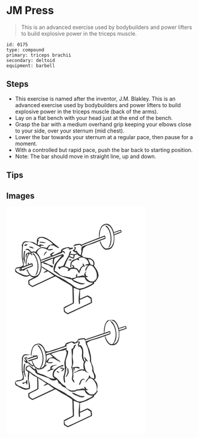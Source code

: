 # JM Press
> This is an advanced exercise used by bodybuilders and power lifters to build explosive power in the triceps muscle.

``` 
id: 0175 
type: compound 
primary: triceps brachii 
secondary: deltoid 
equipment: barbell 
``` 

## Steps

 - This exercise is named after the inventor, J.M. Blakley. This is an advanced exercise used by bodybuilders and power lifters to build explosive power in the triceps muscle (back of the arms).
 - Lay on a flat bench with your head just at the end of the bench.
 - Grasp the bar with a medium overhand grip keeping your elbows close to your side, over your sternum (mid chest).
 - Lower the bar towards your sternum at a regular pace, then pause for a moment.
 - With a controlled but rapid pace, push the bar back to starting position.
 - Note: The bar should move in straight line, up and down.

## Tips


## Images

<svg width="368" height="300" viewBox="0 0 276 225" xmlns="http://www.w3.org/2000/svg"><g fill="#FFF"><path d="M0 0h276v225H0V0m187.91 40.98c-3.07 6.2-4.16 13.36-3.44 20.22-11.54 4.8-23.34 8.96-34.91 13.72-3-2.52-7.05-.98-10.55-.81-3.04-.12-4.72 2.64-6.28 4.8 4.13-2.07 8.64-3.07 13.22-3.46 1.79-.2 2.25 2.21 3.14 3.28.84-1.08 1.39-2.58 2.94-2.79 14.05-5.33 28-10.95 42.06-16.26 2.79-1.37 2.4 2.5.21 2.64-9.44 3.46-18.74 7.31-28.13 10.91-4.85 1.97-10.06 2.98-14.75 5.37-1.33.57-3.46 2.15-.63 3.55-.58.2-1.74.59-2.31.79 2.33 4.26.24 8.73-.45 13.09-2.62-1.43-4.51-3.74-6.5-5.9-.43-.85-.85-1.7-1.27-2.55-1.45.01-2.89.02-4.33.04 1.21-2.49 2.7-5.17 1.7-8l-2.33-.04c.15 1.6.49 3.18.66 4.78-1.38.58-2.76 1.15-4.09 1.84 1.61 3.18 5.19 4.01 8.18 5.32-.05.33-.16.99-.22 1.32-1.77 1.01-3.87 1.11-5.81 1.62-1.96-.49-3.94-1.04-5.98-.83-.13.68-.41 2.03-.55 2.71.7-.32 2.09-.97 2.79-1.29 1.23.49 2.46 1 3.69 1.51-.31 1.53-.65 3.06-.99 4.59-2.31-1.18-4.66-2.31-7.11-3.16 1.43-3.61 3.09-7.24 2.75-11.24-3.85 2.48-3.02 7.78-5.37 11.31-3.62 5.97-7.04 12.07-9.51 18.62-3.27 1.48-6.74 3.66-10.42 2.07.02 2.1.9 3.86 2.35 5.31 1.33-1.77 3.01-3.38 5.24-3.9 4.63-1.94 9.02 1.33 12.99 3.32-1.3 1.19-1.29 2.89-1.45 4.48 2.37-.79 4.54-2.1 5.61-4.47 3.58-.27 7.44-.98 10.78.79 3.73 1.33 3.53 6.27 6.7 8.27-.02-.68-.05-2.03-.06-2.71 2.47-2.37 2.88-5.92 4.45-8.81 1.21-1.12 2.67-1.93 4.02-2.88.63.34 1.89 1.01 2.52 1.35-.66-2.79-2.31-5.19-4.02-7.43-.85 1.62-.16 3.31.22 4.95-4.58 1.73-6.32 6.59-7.9 10.79-1.5-3.68-4.7-6.77-8.96-6.24-.68-2.81-2-6.7-5.61-6.31 1.06 1.68 2.2 3.31 3.35 4.94-2.83.18-5.7.53-8.19 1.97-2.41-2.49-5.85-3.14-9.04-4.08 2.22-6.27 4.84-12.42 8.26-18.14 3.41.48 6.21 2.79 9.7 3.07.87-2.52 1.51-5.12 2.24-7.69.59.03 1.77.08 2.36.1.48-.42 1.44-1.27 1.92-1.69.76.8 1.45 1.66 2.07 2.58 1.72.84 3.45 1.64 5.18 2.45-5.12 1.79-9.44 5.74-15.01 6.18-1.84 1.85-4.18 3.51-4.99 6.1-.52 2.81-.53 5.68-.86 8.51l2.07-.08c.31-2.99-.22-6.27 1.36-8.98 2.55-3.04 6.38-4.44 9.94-5.88 1.28.66 2.57 1.29 3.89 1.87.42-1.39.08-2.61-1.03-3.66 2.92-1.77 6.37-3.21 9.73-1.63 5.98.98 10.38 6.27 10.88 12.22-2.59.6-5.81.49-7.38 3.09 2.09-.05 4.18-.25 6.27-.49-3.36 3.16-5.8 7.36-6.24 12.01 3.5-2.66 3.87-7.46 6.81-10.56 1.59-1.8 4.41-1.4 6.36-.45 3.19 1.42 4.99 4.61 6.79 7.42 3.18 5.11 4.09 11.41 3.11 17.3-.9 2.28-2.98 3.87-4.78 5.45-2.13 2.01-5.25 1.07-7.87 1.21-3.83-2.12-6.83-5.2-9.36-8.72 1.82-.03 3.65-.2 5.46-.45-1.4-.74-3.05-1.11-4.26-2.18-.99-1.52-1.18-3.4-1.68-5.1.96-1.27 1.95-2.51 2.84-3.82-3.71 1.81-6.68 6.31-4.12 10.24l-2.89-2.17c-4.19.41-8.16 2.91-12.42 1.97.07-1.84.37-3.66.53-5.5-.87 1.02-1.75 2.04-2.62 3.06l.12 4.22c-3.05 1.41-6.37 2-9.71 2.16-.34-.37-1.03-1.09-1.37-1.45-4.6-.6-8.96-2.32-13.59-2.72-7.72-.17-10.87-8.81-17.89-10.81.17-1.33.37-2.65.65-3.96 1.42-4.23 2.08-8.97 5.1-12.45 2.81-3.6 6.22-6.67 9.27-10.07.44-.14 1.33-.42 1.78-.55.6-1.04 1.21-2.06 1.83-3.08-.72-1.12-1.46-2.24-2.2-3.36-7.28 2.22-14.24 5.37-21.43 7.87-7.46 2.15-14.6 5.24-21.78 8.17l-.4-3.01c12.69-3.28 24.6-8.88 36.89-13.35 2.43-1.06 5.6-1.51 6.42-4.51 1.17.92 2.03 2.12 2.72 3.43.45.1 1.36.28 1.81.37-.51-1.48-1.02-2.96-1.52-4.45-1.53-.47-3.06-.95-4.59-1.41 2.96-2.48 6.73-3.47 10.15-5.1 1.68.43 3.36.86 5.05 1.31-.47.59-1.4 1.77-1.86 2.36 2.98-.18 5.76-1.32 8.57-2.23-.42-.87-.84-1.74-1.25-2.61-1.04.45-2.08.91-3.12 1.35-4.46-3.43-10.1-.78-14.79.67-3.06.83-5.11 3.73-5.01 6.87-1.12.38-2.25.75-3.37 1.12-3.96 2.54-8.37 4.2-12.71 5.96-.7-.46-1.4-.92-2.09-1.38 1.97-1.55 3.86-3.2 5.57-5.03-4.03.13-7.25 2.44-9.03 5.93.93.62 1.87 1.25 2.8 1.88-7.29 1.55-13.83 5.48-21.04 7.42-1.44-5.15-3.87-10.09-7.69-13.89.71-4.34 4.09-7.84 8.11-9.39 4.7-1.01 9.15 1.34 13.17 3.47 3.62 2.02 8.02.99 11.14-1.46-3.52-.45-7 .55-10.52.52.33-3.24 1.78-6.65 5.12-7.73-.93-.32-1.88-.65-2.8-1.01-1.62 1.98-3.28 3.93-4.9 5.92-3.53-1.25-7.27-1.51-10.99-1.34a24.52 24.52 0 0 1-1-3.19c2.42-.2 4.84.2 7.26.17-2.68-1.51-5.66-2.55-8.72-2.85-.24.34-.71 1.02-.94 1.35-1.06.47-2.24.3-3.52-.52.9-2.71.02-6.4 2.57-8.32-.56-.61-1.12-1.22-1.67-1.83 1.88-3.48 6.09-4.53 9.69-3.38 7.55 2.24 14.45 6.57 19.98 12.15-2.38.55-4.74 1.23-7.05 2.02 2.83.34 5.68.48 8.52.64 2.57 2.48 6.17 3.25 9.14 5.12l1.61-.93c-7.59-4.89-13.62-11.86-21.46-16.42-4.91-3.79-11.42-5.76-17.55-4.42-1.85.99-3.58 2.37-4.76 4.11-.89 3.15-.34 6.48-.49 9.71l-1.98-.12c-3.16-3.73-8.37-4.04-12.89-4.5-2.84-.17-5.66-1.08-8.52-.7-4.08.42-5.68 4.95-6.69 8.33 1.23 3.68.04 7.43.08 11.17.05 4.37-.47 8.75.14 13.1.78 5.52 2.03 10.97 2.78 16.5-.85-1.65-2.12-1.19-2.54.57-4.33 2.42-10.42.8-13.66 5.19-.61 2.68-.21 6.29 2.61 7.57 5 2.72 9.92 5.68 15.36 7.44 3.73 1.05 8.13.67 11.14-1.96 2.34 2.1 4.97 4.23 8.3 4.27-3.79 1.55-7.56 3.26-11.02 5.45-.64 2.83-.02 5.77.4 8.6 2.51 1.66 5.04 3.29 7.61 4.87 14.69-6.78 29.27-13.8 43.95-20.59 2.02-1.34 3.97.43 5.67 1.43 9.16 6.33 19.51 10.72 28.44 17.4 2.11 1.36 1.29 4.17 1.62 6.27.06 8.97.65 17.92.66 26.89-4.96 2.49-9.95 4.92-14.92 7.38-1.73.96-4.21 2.01-3.45 4.63 6.51-4.23 13.7-7.24 20.5-10.97.36-10.34-.4-20.67-.52-31.01 3.93 1.41 7.9 2.71 11.72 4.39-1 9.49-2.89 19.25-.66 28.69 2.9-2.15 1.15-5.8 1.21-8.77 4.95-2.33 9.96-4.58 14.94-6.85 2.27 1.42 4.73 2.62 6.66 4.5.4 2.32.43 4.68.56 7.03-15.34 7.21-30.64 14.53-46.05 21.6-1.59-1.06-3.2-2.08-4.75-3.21-2.29-1.16-.94-4.24-1.38-6.18-.67.7-1.34 1.4-2.01 2.11.14 1.52.39 3.03.74 4.52 2.19 1.99 4.83 3.37 7.28 5 8.89-3.78 17.42-8.35 26.27-12.22 7.36-3.57 14.9-6.81 22.1-10.71-.13-3.49-.34-6.98-1.12-10.39-2.55-1.4-4.83-3.33-7.57-4.31-5.37 1.67-10.23 4.79-15.49 6.82.31-5.84.17-11.69.18-17.54 9.94-2.61 19.6-6.62 28.04-12.52.18-1.21.37-2.41.57-3.62 1.22-.37 2.46-.73 3.7-1.08-.25-.13-.75-.39-1-.51 3.04-3.53 5.93-7.85 5.69-12.7-.79-5.41-3.36-10.43-6.72-14.7-.71-1.18-1.51-2.33-2.34-3.43 3.15-6.23-1.79-13.72-8.35-14.66-4.57-.63-9.12-1.36-13.52-2.85-.42-.78-1.26-2.33-1.68-3.1l-1.24 1.38c.94-4.99 2.79-9.8 3.12-14.91 2.97-2.28 5.43-5.47 9.23-6.42 8.29-2.29 16.26-5.63 24.12-9.11-.38 4.22 2.04 7.99 4.09 11.48 2.36 3.11 5.4 7.18 9.84 6.43 3.29-.6 7.19-.69 9.38-3.62 6.25-6.84 5.55-16.84 5.35-25.44 4.87-1.92 9.98-3.29 14.59-5.8.09-1.8-.67-3.52-1.94-4.77-4.57 1.26-8.98 3.11-13.35 4.97-1.99-5.62-4.16-11.79-9.32-15.3-5.81-3.79-14.08-.14-16.86 5.78M65.46 69.33l1.45 1.63c4.02 1.04 8.22.68 12.32.52-4.21-2.28-9.17-1.66-13.77-2.15m9.18 26.98l1.16.04c.33-.88.68-1.75.98-2.64 1.62-1.48 3.69-2.87 3.56-5.37-3.12 1.59-5.07 4.58-5.7 7.97m48.43 9.04c1.88 1.44 4.27 1.04 6.47 1.1l-.42-2.41c-2.03.37-4.06.75-6.05 1.31z"/><path d="M190.21 40.12c1.81-3.12 5.61-3.72 8.67-5.02 3.1 1.31 6.53 2.5 8.55 5.39 5.33 7.22 6.84 16.61 6.3 25.4-.74 5.58-2.27 12.01-7.21 15.37-3.2.88-6.83 2.29-10.09 1.05-4.53-2.97-7.27-8.02-8.93-13.06l-.5.47.09-2.97c3.57-.72 6.87-2.32 10.2-3.75.17-2.15-.37-4.2-1.21-6.14-3.65 1.42-7.33 2.75-10.94 4.28 1.16-7.08.58-14.93 5.07-21.02m6.78-2.79c1.58 2.62 4.22 4.4 5.72 7.09 4.45 7.65 5.75 16.98 4.29 25.65-.54 4.02-2.78 7.53-3.72 11.44 3.6-2.67 4.62-7.24 5.46-11.38 1.28-10.16-.33-21.13-6.4-29.6-1.38-1.56-2.9-4.11-5.35-3.2zM214.17 51.69c4.1-1.15 8.04-2.76 12.05-4.17.76.54 1.51 1.1 2.26 1.66-4.62 1.85-9.32 3.49-13.93 5.37-.1-.72-.29-2.15-.38-2.86zM36 71.01c5.06-1.27 10.61-2.13 15.43.45 5.84 3.11 11.64 6.32 17.61 9.18-4.44 1.73-8.61 4.49-10.78 8.87-1.7-.42-3.4-.78-5.11-1.12-.52.35-1.56 1.04-2.08 1.39-3.63-1.6-5.4-6.95-9.87-6.21-1.34-.04-2.54.55-3.02 1.84 1.64.24 3.3.29 4.94.54 2.04 1.26 3.67 3.08 5.57 4.53-.73.29-2.19.87-2.93 1.16.09-.52.27-1.56.36-2.07-2.26 1.65-5.46 2.09-7.15 4.44-.6 2.48-.9 5.32.75 7.49.48-3.2.16-6.88 3.38-8.78.37.36.73.74 1.07 1.12-4.59 5.99-5.44 13.95-5.13 21.26.26 2.31-2.89 2.32-4.26 3.4.08-4.71-.55-9.38-1.42-13.99.54-.02 1.09-.02 1.63 0 .66 3.15 1.4 6.33 2.9 9.21.22-4.67-1.27-9.17-1.48-13.81-.45-4.17.67-8.27 1.13-12.38-.49-.02-1.47-.05-1.96-.06-1.03 4.78-1.46 9.64-1.48 14.52-.26.46-.76 1.38-1.02 1.84-1.4-7.12-.63-14.39-.42-21.58.98-3.83-.33-8.53 3.34-11.24m-.7 5.65c2.61 1.05 6.78.65 6.53-2.99-1.85 1.26-5.77.65-6.53 2.99m9.34 2.47c2.83 2.39 6.64 2.87 10.07 3.94-1.81-3.76-6.38-4.28-10.07-3.94z"/><path d="M49.17 92.34c1.65-.61 3.26-1.3 4.86-2.03 8.19 2.48 12.15 10.91 13.81 18.66 1.39 7.93.93 16.64-3.14 23.75-2.29 4.38-7.9 5.52-12.39 4.96-5.91-1.97-8.14-8.41-10.39-13.59l-.73.08c-.49 1.6-.87 3.24-1.26 4.87.51-.74 1.03-1.48 1.53-2.22 1.04 3.09 2.57 5.99 4.46 8.66-2.29.28-4.54 1.07-6.86.96-5.24-1.02-9.94-3.67-14.85-5.64-3.21-1.23-5.13-4.1-6.24-7.22 2.82-.72 5.65-1.38 8.49-2.02.47.81.94 1.61 1.43 2.41l.87-1.72c.11 1.07.23 2.13.34 3.19-.97-1.04-2.02-2.01-3.08-2.96l.06 2.21c.13 4.26 4.02 2.33 6.09 1.41.65.28 1.96.85 2.61 1.13 4.33-5.38 11.85-5.78 17.58-9.02 1.23-2.09-.37-4.31-1.07-6.29-3.83 1.37-7.76 2.46-11.46 4.17.8-8.31.96-17.71 7.56-23.84 1.06 2.14 2.31 4.34 5.11 3.35-1.09-1.11-2.2-2.2-3.33-3.26m4.02-.72c-.22.48-.65 1.43-.87 1.91 1.26 1.11 2.59 2.16 3.65 3.48 4.48 7.09 6.77 15.51 6.1 23.91.14 5.5-2.47 10.42-4.14 15.49 1.52-1.02 2.77-2.4 3.38-4.14 3.56-8.86 3.17-18.98.12-27.92-1.93-4.66-3.79-9.86-8.24-12.73m-9.86 20.1l-.6 1.55c1.68 3.24 3.94-3.18.6-1.55zM97.32 101.42c4.38-1.63 8.77-3.22 13.13-4.92-3.41 4.84-7.43 9.18-11.21 13.71-4.26 5.01-6.49 12.27-4.54 18.66 5.7 3.33 10.53 8.16 16.98 10.12 6.26 1.73 12.21 4.66 18.69 5.56 2.86 4.76 8.84 5.81 13.52 8.04 3.55 1.73 7.58 1.98 11.35.83.12-.42.37-1.26.49-1.68-8.23 1.39-15.19-3.76-22.56-6.32l-.31-.43c1.59-2.5 5.43-2.67 7.74-4.59 5.16.94 10.29-1.62 15.38.09 1.64 7.44 9.61 11.16 16.7 10.2-3.22 3.46-7.81 4.95-11.85 7.18-5.05 2.89-10.89 4.95-16.74 4.72-8.36-2.23-13.8-9.64-21.55-13.05-5.25-4.11-11.24-7.1-17.09-10.25-9.14-3.99-16.87-10.48-25.72-15.01-3.29-1.87-6.16-4.4-9.64-5.94-.04-2.2-.08-4.39-.15-6.57 7.74-3.14 15.46-6.31 23.34-9.08-.72 4.12-2.48 8.92.86 12.42.95-3.52.33-7.26 1.12-10.85.69-.94 1.38-1.89 2.06-2.84M71.8 111.1c3.6 2.14 7.56 3.45 11.6 4.43 2.95 1.82 5.45 4.4 8.86 5.44.07-1.33.14-2.66.22-3.98-6.1-.59-11.05-4.41-16.64-6.48-1.01.15-3.03.44-4.04.59zM162.42 103.75c3.4.58 7.47 1.17 9.36 4.48 1.83 2.27 1.77 5.2 1.04 7.87-1.76-.53-3.52-1.03-5.28-1.5-.23-.72-.46-1.44-.7-2.16-1.9-2.69-2.25-6.14-4.42-8.69z"/><path d="M30.33 121.77c6.79-1.9 13.04-5.31 19.81-7.26l.81.2c1.01 2.99-3.88 3.23-5.83 4.34-4.71 1.53-9.26 3.48-13.73 5.59-.27-.72-.8-2.15-1.06-2.87zM70.04 118.93c2.41 3.62 6.73 5.18 10 7.88-2.13 1.34-4.58 2.33-6.08 4.48 3.16-.42 6.01-1.86 8.88-3.14 4.02 3.04 8.12 5.96 12.22 8.89-14.31 6.81-28.69 13.48-43.01 20.28-1.94-1.21-3.87-2.44-5.8-3.66-.26-2.03-.49-4.07-.73-6.11 5.32-3.23 11.17-5.48 16.54-8.57 5.49-5.03 7.85-12.79 7.98-20.05z"/></g><g fill="#333"><path d="M187.91 40.98c2.78-5.92 11.05-9.57 16.86-5.78 5.16 3.51 7.33 9.68 9.32 15.3 4.37-1.86 8.78-3.71 13.35-4.97 1.27 1.25 2.03 2.97 1.94 4.77-4.61 2.51-9.72 3.88-14.59 5.8.2 8.6.9 18.6-5.35 25.44-2.19 2.93-6.09 3.02-9.38 3.62-4.44.75-7.48-3.32-9.84-6.43-2.05-3.49-4.47-7.26-4.09-11.48-7.86 3.48-15.83 6.82-24.12 9.11-3.8.95-6.26 4.14-9.23 6.42-.33 5.11-2.18 9.92-3.12 14.91l1.24-1.38c.42.77 1.26 2.32 1.68 3.1 4.4 1.49 8.95 2.22 13.52 2.85 6.56.94 11.5 8.43 8.35 14.66.83 1.1 1.63 2.25 2.34 3.43 3.36 4.27 5.93 9.29 6.72 14.7.24 4.85-2.65 9.17-5.69 12.7.25.12.75.38 1 .51-1.24.35-2.48.71-3.7 1.08-.2 1.21-.39 2.41-.57 3.62-8.44 5.9-18.1 9.91-28.04 12.52-.01 5.85.13 11.7-.18 17.54 5.26-2.03 10.12-5.15 15.49-6.82 2.74.98 5.02 2.91 7.57 4.31.78 3.41.99 6.9 1.12 10.39-7.2 3.9-14.74 7.14-22.1 10.71-8.85 3.87-17.38 8.44-26.27 12.22-2.45-1.63-5.09-3.01-7.28-5-.35-1.49-.6-3-.74-4.52.67-.71 1.34-1.41 2.01-2.11.44 1.94-.91 5.02 1.38 6.18 1.55 1.13 3.16 2.15 4.75 3.21 15.41-7.07 30.71-14.39 46.05-21.6-.13-2.35-.16-4.71-.56-7.03-1.93-1.88-4.39-3.08-6.66-4.5-4.98 2.27-9.99 4.52-14.94 6.85-.06 2.97 1.69 6.62-1.21 8.77-2.23-9.44-.34-19.2.66-28.69-3.82-1.68-7.79-2.98-11.72-4.39.12 10.34.88 20.67.52 31.01-6.8 3.73-13.99 6.74-20.5 10.97-.76-2.62 1.72-3.67 3.45-4.63 4.97-2.46 9.96-4.89 14.92-7.38-.01-8.97-.6-17.92-.66-26.89-.33-2.1.49-4.91-1.62-6.27-8.93-6.68-19.28-11.07-28.44-17.4-1.7-1-3.65-2.77-5.67-1.43-14.68 6.79-29.26 13.81-43.95 20.59-2.57-1.58-5.1-3.21-7.61-4.87-.42-2.83-1.04-5.77-.4-8.6 3.46-2.19 7.23-3.9 11.02-5.45-3.33-.04-5.96-2.17-8.3-4.27-3.01 2.63-7.41 3.01-11.14 1.96-5.44-1.76-10.36-4.72-15.36-7.44-2.82-1.28-3.22-4.89-2.61-7.57 3.24-4.39 9.33-2.77 13.66-5.19.42-1.76 1.69-2.22 2.54-.57-.75-5.53-2-10.98-2.78-16.5-.61-4.35-.09-8.73-.14-13.1-.04-3.74 1.15-7.49-.08-11.17 1.01-3.38 2.61-7.91 6.69-8.33 2.86-.38 5.68.53 8.52.7 4.52.46 9.73.77 12.89 4.5l1.98.12c.15-3.23-.4-6.56.49-9.71 1.18-1.74 2.91-3.12 4.76-4.11 6.13-1.34 12.64.63 17.55 4.42 7.84 4.56 13.87 11.53 21.46 16.42l-1.61.93c-2.97-1.87-6.57-2.64-9.14-5.12-2.84-.16-5.69-.3-8.52-.64 2.31-.79 4.67-1.47 7.05-2.02-5.53-5.58-12.43-9.91-19.98-12.15-3.6-1.15-7.81-.1-9.69 3.38.55.61 1.11 1.22 1.67 1.83-2.55 1.92-1.67 5.61-2.57 8.32 1.28.82 2.46.99 3.52.52.23-.33.7-1.01.94-1.35 3.06.3 6.04 1.34 8.72 2.85-2.42.03-4.84-.37-7.26-.17.26 1.08.59 2.14 1 3.19 3.72-.17 7.46.09 10.99 1.34 1.62-1.99 3.28-3.94 4.9-5.92.92.36 1.87.69 2.8 1.01-3.34 1.08-4.79 4.49-5.12 7.73 3.52.03 7-.97 10.52-.52-3.12 2.45-7.52 3.48-11.14 1.46-4.02-2.13-8.47-4.48-13.17-3.47-4.02 1.55-7.4 5.05-8.11 9.39 3.82 3.8 6.25 8.74 7.69 13.89 7.21-1.94 13.75-5.87 21.04-7.42-.93-.63-1.87-1.26-2.8-1.88 1.78-3.49 5-5.8 9.03-5.93-1.71 1.83-3.6 3.48-5.57 5.03.69.46 1.39.92 2.09 1.38 4.34-1.76 8.75-3.42 12.71-5.96 1.12-.37 2.25-.74 3.37-1.12-.1-3.14 1.95-6.04 5.01-6.87 4.69-1.45 10.33-4.1 14.79-.67 1.04-.44 2.08-.9 3.12-1.35.41.87.83 1.74 1.25 2.61-2.81.91-5.59 2.05-8.57 2.23.46-.59 1.39-1.77 1.86-2.36-1.69-.45-3.37-.88-5.05-1.31-3.42 1.63-7.19 2.62-10.15 5.1 1.53.46 3.06.94 4.59 1.41.5 1.49 1.01 2.97 1.52 4.45-.45-.09-1.36-.27-1.81-.37-.69-1.31-1.55-2.51-2.72-3.43-.82 3-3.99 3.45-6.42 4.51-12.29 4.47-24.2 10.07-36.89 13.35l.4 3.01c7.18-2.93 14.32-6.02 21.78-8.17 7.19-2.5 14.15-5.65 21.43-7.87.74 1.12 1.48 2.24 2.2 3.36-.62 1.02-1.23 2.04-1.83 3.08-.45.13-1.34.41-1.78.55-3.05 3.4-6.46 6.47-9.27 10.07-3.02 3.48-3.68 8.22-5.1 12.45-.28 1.31-.48 2.63-.65 3.96 7.02 2 10.17 10.64 17.89 10.81 4.63.4 8.99 2.12 13.59 2.72.34.36 1.03 1.08 1.37 1.45 3.34-.16 6.66-.75 9.71-2.16l-.12-4.22c.87-1.02 1.75-2.04 2.62-3.06-.16 1.84-.46 3.66-.53 5.5 4.26.94 8.23-1.56 12.42-1.97l2.89 2.17c-2.56-3.93.41-8.43 4.12-10.24-.89 1.31-1.88 2.55-2.84 3.82.5 1.7.69 3.58 1.68 5.1 1.21 1.07 2.86 1.44 4.26 2.18-1.81.25-3.64.42-5.46.45 2.53 3.52 5.53 6.6 9.36 8.72 2.62-.14 5.74.8 7.87-1.21 1.8-1.58 3.88-3.17 4.78-5.45.98-5.89.07-12.19-3.11-17.3-1.8-2.81-3.6-6-6.79-7.42-1.95-.95-4.77-1.35-6.36.45-2.94 3.1-3.31 7.9-6.81 10.56.44-4.65 2.88-8.85 6.24-12.01-2.09.24-4.18.44-6.27.49 1.57-2.6 4.79-2.49 7.38-3.09-.5-5.95-4.9-11.24-10.88-12.22-3.36-1.58-6.81-.14-9.73 1.63 1.11 1.05 1.45 2.27 1.03 3.66-1.32-.58-2.61-1.21-3.89-1.87-3.56 1.44-7.39 2.84-9.94 5.88-1.58 2.71-1.05 5.99-1.36 8.98l-2.07.08c.33-2.83.34-5.7.86-8.51.81-2.59 3.15-4.25 4.99-6.1 5.57-.44 9.89-4.39 15.01-6.18-1.73-.81-3.46-1.61-5.18-2.45-.62-.92-1.31-1.78-2.07-2.58-.48.42-1.44 1.27-1.92 1.69-.59-.02-1.77-.07-2.36-.1-.73 2.57-1.37 5.17-2.24 7.69-3.49-.28-6.29-2.59-9.7-3.07-3.42 5.72-6.04 11.87-8.26 18.14 3.19.94 6.63 1.59 9.04 4.08 2.49-1.44 5.36-1.79 8.19-1.97-1.15-1.63-2.29-3.26-3.35-4.94 3.61-.39 4.93 3.5 5.61 6.31 4.26-.53 7.46 2.56 8.96 6.24 1.58-4.2 3.32-9.06 7.9-10.79-.38-1.64-1.07-3.33-.22-4.95 1.71 2.24 3.36 4.64 4.02 7.43-.63-.34-1.89-1.01-2.52-1.35-1.35.95-2.81 1.76-4.02 2.88-1.57 2.89-1.98 6.44-4.45 8.81.01.68.04 2.03.06 2.71-3.17-2-2.97-6.94-6.7-8.27-3.34-1.77-7.2-1.06-10.78-.79-1.07 2.37-3.24 3.68-5.61 4.47.16-1.59.15-3.29 1.45-4.48-3.97-1.99-8.36-5.26-12.99-3.32-2.23.52-3.91 2.13-5.24 3.9-1.45-1.45-2.33-3.21-2.35-5.31 3.68 1.59 7.15-.59 10.42-2.07 2.47-6.55 5.89-12.65 9.51-18.62 2.35-3.53 1.52-8.83 5.37-11.31.34 4-1.32 7.63-2.75 11.24 2.45.85 4.8 1.98 7.11 3.16.34-1.53.68-3.06.99-4.59-1.23-.51-2.46-1.02-3.69-1.51-.7.32-2.09.97-2.79 1.29.14-.68.42-2.03.55-2.71 2.04-.21 4.02.34 5.98.83 1.94-.51 4.04-.61 5.81-1.62.06-.33.17-.99.22-1.32-2.99-1.31-6.57-2.14-8.18-5.32 1.33-.69 2.71-1.26 4.09-1.84-.17-1.6-.51-3.18-.66-4.78l2.33.04c1 2.83-.49 5.51-1.7 8 1.44-.02 2.88-.03 4.33-.04.42.85.84 1.7 1.27 2.55 1.99 2.16 3.88 4.47 6.5 5.9.69-4.36 2.78-8.83.45-13.09.57-.2 1.73-.59 2.31-.79-2.83-1.4-.7-2.98.63-3.55 4.69-2.39 9.9-3.4 14.75-5.37 9.39-3.6 18.69-7.45 28.13-10.91 2.19-.14 2.58-4.01-.21-2.64-14.06 5.31-28.01 10.93-42.06 16.26-1.55.21-2.1 1.71-2.94 2.79-.89-1.07-1.35-3.48-3.14-3.28-4.58.39-9.09 1.39-13.22 3.46 1.56-2.16 3.24-4.92 6.28-4.8 3.5-.17 7.55-1.71 10.55.81 11.57-4.76 23.37-8.92 34.91-13.72-.72-6.86.37-14.02 3.44-20.22m2.3-.86c-4.49 6.09-3.91 13.94-5.07 21.02 3.61-1.53 7.29-2.86 10.94-4.28.84 1.94 1.38 3.99 1.21 6.14-3.33 1.43-6.63 3.03-10.2 3.75l-.09 2.97.5-.47c1.66 5.04 4.4 10.09 8.93 13.06 3.26 1.24 6.89-.17 10.09-1.05 4.94-3.36 6.47-9.79 7.21-15.37.54-8.79-.97-18.18-6.3-25.4-2.02-2.89-5.45-4.08-8.55-5.39-3.06 1.3-6.86 1.9-8.67 5.02m23.96 11.57c.09.71.28 2.14.38 2.86 4.61-1.88 9.31-3.52 13.93-5.37-.75-.56-1.5-1.12-2.26-1.66-4.01 1.41-7.95 3.02-12.05 4.17M36 71.01c-3.67 2.71-2.36 7.41-3.34 11.24-.21 7.19-.98 14.46.42 21.58.26-.46.76-1.38 1.02-1.84.02-4.88.45-9.74 1.48-14.52.49.01 1.47.04 1.96.06-.46 4.11-1.58 8.21-1.13 12.38.21 4.64 1.7 9.14 1.48 13.81-1.5-2.88-2.24-6.06-2.9-9.21-.54-.02-1.09-.02-1.63 0 .87 4.61 1.5 9.28 1.42 13.99 1.37-1.08 4.52-1.09 4.26-3.4-.31-7.31.54-15.27 5.13-21.26-.34-.38-.7-.76-1.07-1.12-3.22 1.9-2.9 5.58-3.38 8.78-1.65-2.17-1.35-5.01-.75-7.49 1.69-2.35 4.89-2.79 7.15-4.44-.09.51-.27 1.55-.36 2.07.74-.29 2.2-.87 2.93-1.16-1.9-1.45-3.53-3.27-5.57-4.53-1.64-.25-3.3-.3-4.94-.54.48-1.29 1.68-1.88 3.02-1.84 4.47-.74 6.24 4.61 9.87 6.21.52-.35 1.56-1.04 2.08-1.39 1.71.34 3.41.7 5.11 1.12 2.17-4.38 6.34-7.14 10.78-8.87-5.97-2.86-11.77-6.07-17.61-9.18-4.82-2.58-10.37-1.72-15.43-.45m13.17 21.33c1.13 1.06 2.24 2.15 3.33 3.26-2.8.99-4.05-1.21-5.11-3.35-6.6 6.13-6.76 15.53-7.56 23.84 3.7-1.71 7.63-2.8 11.46-4.17.7 1.98 2.3 4.2 1.07 6.29-5.73 3.24-13.25 3.64-17.58 9.02-.65-.28-1.96-.85-2.61-1.13-2.07.92-5.96 2.85-6.09-1.41l-.06-2.21c1.06.95 2.11 1.92 3.08 2.96-.11-1.06-.23-2.12-.34-3.19l-.87 1.72c-.49-.8-.96-1.6-1.43-2.41-2.84.64-5.67 1.3-8.49 2.02 1.11 3.12 3.03 5.99 6.24 7.22 4.91 1.97 9.61 4.62 14.85 5.64 2.32.11 4.57-.68 6.86-.96-1.89-2.67-3.42-5.57-4.46-8.66-.5.74-1.02 1.48-1.53 2.22.39-1.63.77-3.27 1.26-4.87l.73-.08c2.25 5.18 4.48 11.62 10.39 13.59 4.49.56 10.1-.58 12.39-4.96 4.07-7.11 4.53-15.82 3.14-23.75-1.66-7.75-5.62-16.18-13.81-18.66-1.6.73-3.21 1.42-4.86 2.03m48.15 9.08c-.68.95-1.37 1.9-2.06 2.84-.79 3.59-.17 7.33-1.12 10.85-3.34-3.5-1.58-8.3-.86-12.42-7.88 2.77-15.6 5.94-23.34 9.08.07 2.18.11 4.37.15 6.57 3.48 1.54 6.35 4.07 9.64 5.94 8.85 4.53 16.58 11.02 25.72 15.01 5.85 3.15 11.84 6.14 17.09 10.25 7.75 3.41 13.19 10.82 21.55 13.05 5.85.23 11.69-1.83 16.74-4.72 4.04-2.23 8.63-3.72 11.85-7.18-7.09.96-15.06-2.76-16.7-10.2-5.09-1.71-10.22.85-15.38-.09-2.31 1.92-6.15 2.09-7.74 4.59l.31.43c7.37 2.56 14.33 7.71 22.56 6.32-.12.42-.37 1.26-.49 1.68-3.77 1.15-7.8.9-11.35-.83-4.68-2.23-10.66-3.28-13.52-8.04-6.48-.9-12.43-3.83-18.69-5.56-6.45-1.96-11.28-6.79-16.98-10.12-1.95-6.39.28-13.65 4.54-18.66 3.78-4.53 7.8-8.87 11.21-13.71-4.36 1.7-8.75 3.29-13.13 4.92m65.1 2.33c2.17 2.55 2.52 6 4.42 8.69.24.72.47 1.44.7 2.16 1.76.47 3.52.97 5.28 1.5.73-2.67.79-5.6-1.04-7.87-1.89-3.31-5.96-3.9-9.36-4.48M30.33 121.77c.26.72.79 2.15 1.06 2.87 4.47-2.11 9.02-4.06 13.73-5.59 1.95-1.11 6.84-1.35 5.83-4.34l-.81-.2c-6.77 1.95-13.02 5.36-19.81 7.26m39.71-2.84c-.13 7.26-2.49 15.02-7.98 20.05-5.37 3.09-11.22 5.34-16.54 8.57.24 2.04.47 4.08.73 6.11 1.93 1.22 3.86 2.45 5.8 3.66 14.32-6.8 28.7-13.47 43.01-20.28-4.1-2.93-8.2-5.85-12.22-8.89-2.87 1.28-5.72 2.72-8.88 3.14 1.5-2.15 3.95-3.14 6.08-4.48-3.27-2.7-7.59-4.26-10-7.88z"/><path d="M196.99 37.33c2.45-.91 3.97 1.64 5.35 3.2 6.07 8.47 7.68 19.44 6.4 29.6-.84 4.14-1.86 8.71-5.46 11.38.94-3.91 3.18-7.42 3.72-11.44 1.46-8.67.16-18-4.29-25.65-1.5-2.69-4.14-4.47-5.72-7.09zM65.46 69.33c4.6.49 9.56-.13 13.77 2.15-4.1.16-8.3.52-12.32-.52l-1.45-1.63zM35.3 76.66c.76-2.34 4.68-1.73 6.53-2.99.25 3.64-3.92 4.04-6.53 2.99zM44.64 79.13c3.69-.34 8.26.18 10.07 3.94-3.43-1.07-7.24-1.55-10.07-3.94zM74.64 96.31c.63-3.39 2.58-6.38 5.7-7.97.13 2.5-1.94 3.89-3.56 5.37-.3.89-.65 1.76-.98 2.64l-1.16-.04zM53.19 91.62c4.45 2.87 6.31 8.07 8.24 12.73 3.05 8.94 3.44 19.06-.12 27.92-.61 1.74-1.86 3.12-3.38 4.14 1.67-5.07 4.28-9.99 4.14-15.49.67-8.4-1.62-16.82-6.1-23.91-1.06-1.32-2.39-2.37-3.65-3.48.22-.48.65-1.43.87-1.91zM123.07 105.35c1.99-.56 4.02-.94 6.05-1.31l.42 2.41c-2.2-.06-4.59.34-6.47-1.1zM43.33 111.72c3.34-1.63 1.08 4.79-.6 1.55l.6-1.55zM71.8 111.1c1.01-.15 3.03-.44 4.04-.59 5.59 2.07 10.54 5.89 16.64 6.48-.08 1.32-.15 2.65-.22 3.98-3.41-1.04-5.91-3.62-8.86-5.44-4.04-.98-8-2.29-11.6-4.43z"/></g></svg>
<svg width="368" height="300" viewBox="0 0 276 225" xmlns="http://www.w3.org/2000/svg"><g fill="#FFF"><path d="M0 0h204.91c.11.44.32 1.32.42 1.76 1.16-.48 2.33-.97 3.49-1.46 3.5 1.56 7.14 3.35 9.22 6.74 5.07 7.85 6.58 17.68 5.43 26.85-1.03 5.68-3.3 12.86-9.89 13.99.25-.55.75-1.65 1-2.19 3.58-3.94 4.37-9.57 4.53-14.69.31-9.01-1.84-18.42-7.31-25.72-1.15-1.74-3.06-2.64-4.89-3.45 1.83 3.75 5.33 6.37 6.95 10.24 5.02 10.83 5.33 24.34-1.11 34.67-1.35 2.26-4.81 1.75-6.73.5-4.98-3.69-7.22-9.71-9.58-15.2 3.53-1.25 7.36-1.98 10.54-4.03 1.05-2.02-.29-4.05-.93-5.94-3.67 1.2-7.34 2.39-10.97 3.72 1.13-5.54.6-11.42 2.86-16.72 1.24-3.15 3.27-6.25 6.73-7.24-.73-.48-1.45-.96-2.17-1.44-7.46 6.08-8.61 16.6-8.14 25.58-12.29 4.23-24.62 8.35-36.91 12.58-.37-.53-1.13-1.59-1.5-2.13-3.8.29-7.7.22-11.39 1.26-3.08 2.08-4.05 6.58-8.12 7.32-4.74-3.63-10.78-.9-15.71.83-2.72.83-3.83 3.55-4.43 6.07-8.11 2.63-16.14 5.46-24.23 8.14-4.46 1.37-9.42 4.66-13.81 1.23l.44 3.49c-1.94-6.1-4.46-12.78-10.16-16.31-3.74-2.38-8.33-.66-11.99.99-4.2 2.72-5.71 7.94-6.81 12.55-.62 3.54-1.5 7.39-.11 10.84 1.42-6.47.77-13.74 4.98-19.35 1.93-3.4 6.13-3.72 9.45-4.92 4.59 1.97 8.56 5.35 10.52 10.04 4.49 8.91 5.23 19.63 2.04 29.09-1.32 3.96-4.11 7.69-8.51 8.44 6.9-9.03 6.82-21.4 3.74-31.87-1.66-4.43-3.34-9.1-6.59-12.63-.84-1.21-2.26-.75-3.45-.63 12.11 11.56 13.62 31.97 4.63 45.86-2.4-.5-5.05-.7-6.97-2.39-4.08-3.42-5.88-8.63-7.92-13.37-.33-.07-.98-.2-1.3-.26 4.05-1.54 8.3-2.6 12.25-4.42.82-2.09-.48-4.16-1.15-6.09-3.25 1.01-6.62.7-9.95.61.69.41 2.07 1.21 2.76 1.61-3.92 1.15-7.85 2.37-11.52 4.17-.86.28-1.35 1.02-1.77 1.76 7.04-.95 13.25-4.89 20.28-5.82-.08.57-.22 1.72-.3 2.29-5.74 2.34-11.8 3.84-17.58 6.08.65.51 1.3 1.03 1.95 1.54 1.69-.55 3.37-1.09 5.06-1.62.79 2.75 1.79 5.44 3.02 8.03-.43.53-.87 1.06-1.32 1.58-3.67-1.77-5.73-7.08-10.3-6.39l.87-1.59c-1.34-2.35-2.59-5.9-6.06-4.34.42 1.19 1.53 1.49 2.67 1.36.46 5.67-1.38 1.54-2.6-.06-2.05 2.59 1.2 4.27 2.46 6.09 1.75.24 3.89-.36 5.24 1.1 2.85 2.69 6 5.07 9.68 6.49-.07-.84-.23-2.52-.31-3.36 1.25 1.91 2.54 3.8 3.86 5.65.88.43 1.75.89 2.61 1.35 2.53 3.04 6.67 1.86 9.96 1.05 1.85-.4 3.28-1.72 4.82-2.72.2.43.62 1.3.82 1.73-.14-.68-.43-2.04-.57-2.71 2.37-1.32 5.07-2.72 5.36-5.77-1.2.88-2.37 1.81-3.52 2.76 1.13-2.4 1.96-4.94 2.26-7.58 3.85 3.75 9.65 3.46 14.06.92-3.43-1.39-7.09.11-10.62.02.45-3.13 2.1-5.81 4.09-8.18 2.45.03 4.9.08 7.35.19 4.45 2.83 9.07 5.56 14.03 7.4-1.65-3.07-5.09-4.24-7.62-6.38-3.89-3.39-7.98-6.52-11.86-9.91 7.43-2.14 14.56-5.57 22.33-6.34 2.31-.2 4.41-1.24 6.49-2.17 1.02 2.2 2.93 4.28 2.47 6.88-.56 5.46-2.97 10.51-3.96 15.88-1.15 4.59-.01 9.28.65 13.85-.5.56-1 1.13-1.49 1.7-1.51-2.59-4.79-2.3-7.35-2.66-.14.4-.43 1.18-.58 1.58 2.11.57 4.28.84 6.44 1.16-2.12 1.19-3.92 2.85-4.02 5.43 1.81-1.22 3.56-2.5 5.34-3.76l-.92-.97c.73-.23 2.17-.69 2.89-.91-.52 2.7-.93 5.42-1.28 8.15-.42 3.22-2.29 6.16-2.08 9.48.13 3.12.88 6.17 1.38 9.24l2.55.33c-1.3-5.01-2.09-10.35-.6-15.42 1.66-4.97 1.87-10.25 3.06-15.33-.35-.44-1.07-1.33-1.42-1.78-.08-3.37-.48-6.74-.29-10.11.73-6.9 5.43-12.99 4.51-20.13-1.25-.85-2.48-1.72-3.71-2.6.6-1.29 1.2-2.57 1.79-3.87-6.82 1.99-13.43 4.64-20.29 6.5-7.21 1.83-14.14 4.55-21.15 6.99-.12-.75-.35-2.26-.46-3.01 10.34-2.39 20.38-5.88 30.34-9.51 4-1.51 8.43-2.16 11.87-4.87-.76-.31-2.27-.93-3.03-1.23 3.17-2.67 7.15-3.91 10.84-5.64 2.03.58 4.19 1.19 5.3 3.19 2.63-.79 5.24-1.65 7.86-2.48.11-1.43-.89-3.4.78-4.27 3.62-2.01 8-2.24 12.06-2.48 3.22 3.5 2.59 8.77 4.88 12.78 2.09 3.63 2.98 7.75 3.71 11.84 1.21 6.22 4.15 12.46 2.48 18.88 3.04 4.04 3.58 9.18 5.12 13.86l2.13-.01c-1.28-5.67-5.1-10.72-4.65-16.75.38-6.46-1.64-12.65-3.1-18.85-1.6-4.87-4.47-9.28-5.17-14.45 3.22-2.71 6.99-4.68 11.09-5.67 8.37-1.96 16.37-5.13 24.47-7.94.85 6.83 4.51 13.52 10.15 17.54 3.68 1.47 8.05.47 11.64-.86 8.05-6.25 7.28-17.59 7.07-26.71 4.96-1.68 10-3.14 14.9-4.98-.59-1.69-1.21-3.38-1.86-5.05-4.69 1.12-9.3 2.56-13.76 4.38-2.17-6.21-4.56-13.3-10.83-16.51H276v225H0V0m142.9 42.42c.36 2.06 1.72 4.62-.62 6.02.35 1.55.68 3.1 1.01 4.66 1.15.11 2.31.21 3.47.32 1.6 2 3.02 4.21 3.66 6.72.75 3.91-.07 7.87-.1 11.8.09 4.33 2.1 8.24 4.19 11.91-1.85 4.88-1.44 10.13-.09 15.07-2.09-.25-4.22-.78-6.33-.42-3.61.91-6.67 3.14-9.92 4.84l-2.82.28-.04 2.18c4.3-2.47 8.97-4.25 13.8-5.35 1.76-.4 3.43.65 5.13.98.31-.18.94-.54 1.26-.72 1.44 3.34 5.32 3.63 8.31 4.79-.11-.17-.31-.52-.41-.69-1.84-1.05-4.19-1.76-5.04-3.91-1.56-3.45-2.03-7.29-2.87-10.97.19-3.14 1.82-5.93 3.25-8.66 1.33.66 2.7 1.29 4.18 1.56-2.53-3.27-5.2-6.4-7.4-9.9-.01 1.41-.38 2.94.41 4.22.67 1.68 2.88 4.23-.12 5.17-1.91-4.5-3.26-9.34-2.72-14.27.41-6.09-.1-13.26-5-17.55-1.36.06-2.71.12-4.07.17.76-1.9 1.64-3.77 2.15-5.76.1-1.84-1.81-2.41-3.27-2.49m-8.79 10.52c-.26 2.54-1.89 4.31-4.37 4.88-.23 6.11 1.12 12.16.52 18.26-.33 6 1.75 12.34-1.02 18.02 2.96 7.34 2.58 15.68 1.14 23.3.57 3.26 2.43 6.01 5.38 7.58-.6-2.83-1.56-5.61-3.53-7.79 2-3.85.66-8.14.96-12.23.14-3.4-1.12-6.66-1.16-10.06 2.41 1.67 1.4 4.8 1.9 7.23 1.67-1.74 1.64-4.23 2.35-6.38 3.27-1.01 6.55.87 9.79 1.27-.15-.58-.43-1.76-.57-2.34-4.5-2.65-9.65-.38-14.37.12.41-3 1.41-5.87 1.98-8.84.46-5.73-2.59-11.4-.86-17.08.85-3.22.23-6.58.78-9.83 1.65-1.98 3.87-3.77 3.67-6.63 1.14-.78 2.21-1.68 2.24-3.17-2.06.54-4.67 1.07-4.83 3.69M31.06 75.98c.65 9.81-1.67 19.79.63 29.52.48 3.96 2.47 8.48.07 12.16-4.24 3.37-11.05.87-14.27 5.81-.49 2.6-.17 6.13 2.57 7.38 5.2 2.77 10.26 5.96 15.96 7.63 3.52 1 7.1-.11 10.45-1.19 1.83-5.52-.18-11.1-1.79-16.37 0-5.58.46-11.2 1.19-16.74 2.19 1.76 4.3 3.62 6.4 5.47 2.71 2.08 5.93 3.33 8.98 4.82.32 7.51.59 15.03.37 22.55-5.87 3.07-11.96 5.74-17.69 9.07-.5 2.79-.47 5.87.64 8.52 2.19 2.01 4.88 3.36 7.38 4.94 13.76-6.43 27.53-12.84 41.23-19.38 1.55-.64 3.03-1.64 4.74-1.73 3.51 1.48 6.44 4.02 9.75 5.88 4.48 2.98 9.62 4.85 13.97 8.05 3.13 2.27 6.98 3.61 9.52 6.64.83 5.62.49 11.35.7 17.02-.04 4.97.96 9.96.23 14.91-5.74 3.42-12.16 5.6-17.75 9.27l-.34 2.8c1.04-.66 2.06-1.35 3.06-2.07 5.72-3.1 11.63-5.83 17.34-8.95.36-10.37-.41-20.72-.51-31.08 3.81 1.55 7.73 2.8 11.59 4.22-.68 9.5-2.7 19.15-.7 28.6.67-.5 1.35-1 2.02-1.5-.28-2.34-.48-4.7-.6-7.05 4.99-2.17 9.91-4.49 14.86-6.73 2.27 1.42 4.76 2.6 6.72 4.47.4 2.35.4 4.74.49 7.12-15.38 7.14-30.62 14.58-46.08 21.55-1.89-1.35-3.92-2.51-5.7-4.01-.39-1.75-.51-3.53-.35-5.36-.65.68-1.31 1.36-1.96 2.05.17 1.57.35 3.14.54 4.72 2.45 1.61 4.92 3.2 7.37 4.82 8.96-3.73 17.5-8.37 26.4-12.25 7.33-3.57 14.88-6.75 22.01-10.72-.12-3.46-.29-6.94-1.13-10.32-3.16-1.27-5.98-5.46-9.65-3.74-4.4 2.24-8.9 4.25-13.41 6.23.33-5.82.21-11.64.16-17.46 6.35-2 12.86-3.69 18.64-7.13 3.37-2.17 8.73-2.9 9.74-7.41.06-2.24 2.5-2.19 4.08-2.84l-1.23-.24c1.5-1.81 2.86-3.73 4.05-5.76-.28-.3-.85-.88-1.13-1.17-.33-4.36 1.72-8.77.35-13.1-.85-3.64-3.76-6.18-6.04-8.95.77-.63 1.55-1.25 2.33-1.87.91-3.45.65-7.11-1.32-10.17-2.13-3.23-2.77-7.04-2.91-10.84l-1.79-.08c-.01 2.39-1.15 5.12.48 7.25 2.72 4.11 3.56 9.09 2.99 13.94-2.26-1-4.56-1.94-6.96-2.58-.67-1.53-1.44-3.03-2.27-4.47-1.71 2.06-1.08 5.27-3.37 6.9-2.46 2.03-3.75 5.01-4.81 7.93 1.92-1.62 3.57-3.53 4.88-5.68.96-1.25 1.85-3.25 3.76-3.02 5.7-.39 8.93 5.09 11.38 9.36 2.86 4.95 2.98 10.8 2.42 16.33-1.38 2.48-3.59 4.44-5.88 6.07-2.12.89-4.51.3-6.74.37-3.94-2.03-6.89-5.23-9.41-8.81 1.82.19 3.68.12 5.4-.54-3.06-.43-4.95-2.62-6.02-5.36-.5-.13-1.51-.38-2.01-.51-.27 1.78.27 3.5.88 5.15-.96-.69-1.91-1.39-2.86-2.08-2.44.44-4.88.93-7.24 1.69-2.39.92-5.27-.34-7.35 1.44-2.76 1.86-6.28 1.18-9.41 1.27-4.59-1.83-10.79-3.4-11.76-9.12-5.69-2.18-9.02-7.47-13.24-11.54-2.25-3.73-6.64-5.26-9.44-8.42-.54-2.46.48-5.02.69-7.5 4.22-6.35 10.78-11.5 18.63-12.01-.36-.67-1.09-2.02-1.46-2.69-1.99.38-3.56 1.81-5.48 2.4-4.1 1.22-7.19 4.32-10.59 6.74-3.93 2.9-4.13 8.19-4.32 12.63.24 2.56 2.87 3.87 4.29 5.72-9.12 1.09-16.42-5.16-24.39-8.33-3.65-.62-6.91-2.32-10.26-3.78-.31-3.32-1.67-6.58-4.31-8.72l-.78 2.36c-3.84-2.62-7.11-6.02-11.22-8.26-1.85.95-3.83 1.66-5.58 2.78-1.82 1.87-1.41 4.86-1.19 7.24 1.48 1.3 3.39 2.08 4.67 3.61.24 3.11-.63 6.15-.66 9.25.01 7.61 3.16 14.94 2 22.59-6.8 2.76-13.06-2.07-19.26-4.19-3.66-1.36-6.86-4.14-7.15-8.28 5.57-.88 11.43-1.49 16.33-4.56.58-4.4-.49-8.82-1.14-13.15.49-.74.97-1.48 1.46-2.21.37 4.18 1.6 8.25 3.71 11.87-.05-4.8-2.08-9.3-2.17-14.1-.66-4.53.58-8.98 1.04-13.46-.49 0-1.45-.01-1.94-.02-.78 4.67-1.94 9.41-1.04 14.16-.49.72-.99 1.42-1.5 2.13-1.35-7.13-.61-14.41-.38-21.61 1.02-2.27.2-4.8.68-7.16.63-1.5 1.47-2.95 2.67-4.06 4.06-.97 8.24-1.2 12.4-1.44-3.46-.36-6.9-1.14-10.38-1.11-3.93.08-6.26 4.16-6.97 7.58m4.29.59c2.23 1.41 6.83.3 6.38-2.92-1.74 1.41-5.73.62-6.38 2.92m54.93 15.35l.3-1.76c-.94 2.31-4.07 4.49-2.82 7.13-.04.23-.11.68-.14.91-2.32 1.21-4.7 2.35-6.62 4.16 3.03 1 5.27-1.73 8.03-2.38 1.8-.81 4.31-.68 5.25-2.75-1.73.29-3.22.17-4.47-.37 1.1-4.09 5.96-6.05 9.92-6.58-.02-.23-.05-.71-.06-.94-3.17.75-6.52.92-9.39 2.58m31.01 2.95c.14 3.74.76 7.47.44 11.21-1.16 2.46-2.73 4.76-3.33 7.45.39-.11 1.17-.35 1.56-.47 1.25-2.68 3.15-5.05 4.03-7.89-.09-3.58.16-7.65-2.7-10.3m-20.62 6.9c-.56 3.09 2.53 2.86 4.6 3.26-.42-2.25-2.9-2.46-4.6-3.26m43.95 27.49c.54-.16 1.62-.5 2.15-.67 1.82-3.66 2.26-8.32 6.48-10.18.68.22 2.04.67 2.72.89-.01-.58-.02-1.75-.02-2.33l-.66 1.55c-.66-.49-1.32-.97-1.98-1.46-5.63 1.19-7.16 7.47-8.69 12.2M39.89 119.6c.27 1.37.03 2.53-.72 3.47-2.34 1.69-5.36 1.44-8 2.34.96.75 1.91 1.49 2.87 2.23 1.64-.85 2.79-3.52 4.93-2.68.59.98.94 2.03 1.06 3.17l1.51.48c.22-2.88.41-5.77.44-8.67-.69-.13-1.39-.25-2.09-.34z"/><path d="M235.22 14.32c1.52-.87 2.28.98 3.18 1.81-4.62 1.53-9.3 2.88-13.91 4.45l-.28-2.91c3.76-.81 7.33-2.25 11.01-3.35zM157.51 40.3c15.68-4.77 31.04-10.57 46.65-15.58 2-1.21 2.76 2.22.8 2.4-7.43 2.7-15.01 4.95-22.41 7.75-8.26 3.02-16.86 4.94-25.08 8.08l.04-2.65zM79.91 70.68c2.39-.7 4.75-1.46 7.11-2.23 1.93 1.84 3.89 3.65 5.76 5.55-2.77.69-5.71 1.13-8.21 2.57-1.9 1.76-3.34 3.95-4.6 6.19.11-4.03.11-8.06-.06-12.08zM40.29 84.27c.54.57.54.57 0 0zM40.43 95.2c1.41-1.24 2.96-2.34 4.61-3.24 1.72.26 2.78 1.86 3.94 3 2.4 2.8 5.23 5.28 8.63 6.8-.01.55-.04 1.66-.05 2.22 2.62 4.42 8.03 5.02 12.28 7.09 4.15 1.04 7.93 3.2 12.15 4 3.44.58 5.2 4.19 8.48 5.17 3.59.94 7.24-.17 10.67-1.23 1.13 2.44 2.23 4.89 3.31 7.35 4.42.81 5.69 5.97 9.85 7.33 4.55 1.7 7.8 5.39 11.8 7.97 4.56 2.27 10.2 1.87 14.36-1.11 5.21.59 10.39-1.76 15.51-.06 1.61 7.37 9.64 10.94 16.61 10.2-4.02 4.37-10.08 5.81-14.99 8.91-5.44 2.07-12.15 4.91-17.6 1.39-3.3-1.92-6.67-3.8-9.47-6.44-3.39-3.25-8.15-4.41-11.58-7.62-9.66-6.24-20.51-10.42-29.9-17.13-3.88-2.92-8.44-4.72-12.43-7.46-8.59-6.22-18.4-10.57-26.74-17.17-2.95-2.38-6.23-4.28-9.51-6.16-.04-1.27-.01-2.54.07-3.81m89.91 49.41c3.22 4.79 9.25 5.93 14.17 8.2 3.62 1.46 8.89 2.79 11.54-1.01-2.66 0-5.36.25-7.97-.39-6.22-1.46-11.43-5.6-17.74-6.8zM63.23 115.49c5.43 4.1 11.57 7.16 16.86 11.47-2.04 1.34-4.88 1.86-5.92 4.35 3.08-.48 5.86-1.91 8.66-3.18 4.01 3.05 8.14 5.94 12.2 8.92-14.28 6.84-28.67 13.45-42.96 20.28-1.91-1.19-3.91-2.26-5.64-3.7-.6-1.99-1.28-4.54-.29-6.44 5.62-3.52 12.1-5.56 17.56-9.31.46-7.46-.06-14.94-.47-22.39z"/></g><g fill="#333"><path d="M204.91 0h8.34c6.27 3.21 8.66 10.3 10.83 16.51 4.46-1.82 9.07-3.26 13.76-4.38.65 1.67 1.27 3.36 1.86 5.05-4.9 1.84-9.94 3.3-14.9 4.98.21 9.12.98 20.46-7.07 26.71-3.59 1.33-7.96 2.33-11.64.86-5.64-4.02-9.3-10.71-10.15-17.54-8.1 2.81-16.1 5.98-24.47 7.94-4.1.99-7.87 2.96-11.09 5.67.7 5.17 3.57 9.58 5.17 14.45 1.46 6.2 3.48 12.39 3.1 18.85-.45 6.03 3.37 11.08 4.65 16.75l-2.13.01c-1.54-4.68-2.08-9.82-5.12-13.86 1.67-6.42-1.27-12.66-2.48-18.88-.73-4.09-1.62-8.21-3.71-11.84-2.29-4.01-1.66-9.28-4.88-12.78-4.06.24-8.44.47-12.06 2.48-1.67.87-.67 2.84-.78 4.27-2.62.83-5.23 1.69-7.86 2.48-1.11-2-3.27-2.61-5.3-3.19-3.69 1.73-7.67 2.97-10.84 5.64.76.3 2.27.92 3.03 1.23-3.44 2.71-7.87 3.36-11.87 4.87-9.96 3.63-20 7.12-30.34 9.51.11.75.34 2.26.46 3.01 7.01-2.44 13.94-5.16 21.15-6.99 6.86-1.86 13.47-4.51 20.29-6.5-.59 1.3-1.19 2.58-1.79 3.87 1.23.88 2.46 1.75 3.71 2.6.92 7.14-3.78 13.23-4.51 20.13-.19 3.37.21 6.74.29 10.11.35.45 1.07 1.34 1.42 1.78-1.19 5.08-1.4 10.36-3.06 15.33-1.49 5.07-.7 10.41.6 15.42l-2.55-.33c-.5-3.07-1.25-6.12-1.38-9.24-.21-3.32 1.66-6.26 2.08-9.48.35-2.73.76-5.45 1.28-8.15-.72.22-2.16.68-2.89.91l.92.97c-1.78 1.26-3.53 2.54-5.34 3.76.1-2.58 1.9-4.24 4.02-5.43-2.16-.32-4.33-.59-6.44-1.16.15-.4.44-1.18.58-1.58 2.56.36 5.84.07 7.35 2.66.49-.57.99-1.14 1.49-1.7-.66-4.57-1.8-9.26-.65-13.85.99-5.37 3.4-10.42 3.96-15.88.46-2.6-1.45-4.68-2.47-6.88-2.08.93-4.18 1.97-6.49 2.17-7.77.77-14.9 4.2-22.33 6.34 3.88 3.39 7.97 6.52 11.86 9.91 2.53 2.14 5.97 3.31 7.62 6.38-4.96-1.84-9.58-4.57-14.03-7.4-2.45-.11-4.9-.16-7.35-.19-1.99 2.37-3.64 5.05-4.09 8.18 3.53.09 7.19-1.41 10.62-.02-4.41 2.54-10.21 2.83-14.06-.92-.3 2.64-1.13 5.18-2.26 7.58 1.15-.95 2.32-1.88 3.52-2.76-.29 3.05-2.99 4.45-5.36 5.77.14.67.43 2.03.57 2.71-.2-.43-.62-1.3-.82-1.73-1.54 1-2.97 2.32-4.82 2.72-3.29.81-7.43 1.99-9.96-1.05-.86-.46-1.73-.92-2.61-1.35-1.32-1.85-2.61-3.74-3.86-5.65.08.84.24 2.52.31 3.36-3.68-1.42-6.83-3.8-9.68-6.49-1.35-1.46-3.49-.86-5.24-1.1-1.26-1.82-4.51-3.5-2.46-6.09 1.22 1.6 3.06 5.73 2.6.06-1.14.13-2.25-.17-2.67-1.36 3.47-1.56 4.72 1.99 6.06 4.34l-.87 1.59c4.57-.69 6.63 4.62 10.3 6.39.45-.52.89-1.05 1.32-1.58a52.492 52.492 0 0 1-3.02-8.03c-1.69.53-3.37 1.07-5.06 1.62-.65-.51-1.3-1.03-1.95-1.54 5.78-2.24 11.84-3.74 17.58-6.08.08-.57.22-1.72.3-2.29-7.03.93-13.24 4.87-20.28 5.82.42-.74.91-1.48 1.77-1.76 3.67-1.8 7.6-3.02 11.52-4.17-.69-.4-2.07-1.2-2.76-1.61 3.33.09 6.7.4 9.95-.61.67 1.93 1.97 4 1.15 6.09-3.95 1.82-8.2 2.88-12.25 4.42.32.06.97.19 1.3.26 2.04 4.74 3.84 9.95 7.92 13.37 1.92 1.69 4.57 1.89 6.97 2.39 8.99-13.89 7.48-34.3-4.63-45.86 1.19-.12 2.61-.58 3.45.63 3.25 3.53 4.93 8.2 6.59 12.63 3.08 10.47 3.16 22.84-3.74 31.87 4.4-.75 7.19-4.48 8.51-8.44 3.19-9.46 2.45-20.18-2.04-29.09-1.96-4.69-5.93-8.07-10.52-10.04-3.32 1.2-7.52 1.52-9.45 4.92-4.21 5.61-3.56 12.88-4.98 19.35-1.39-3.45-.51-7.3.11-10.84 1.1-4.61 2.61-9.83 6.81-12.55 3.66-1.65 8.25-3.37 11.99-.99 5.7 3.53 8.22 10.21 10.16 16.31l-.44-3.49c4.39 3.43 9.35.14 13.81-1.23 8.09-2.68 16.12-5.51 24.23-8.14.6-2.52 1.71-5.24 4.43-6.07 4.93-1.73 10.97-4.46 15.71-.83 4.07-.74 5.04-5.24 8.12-7.32 3.69-1.04 7.59-.97 11.39-1.26.37.54 1.13 1.6 1.5 2.13 12.29-4.23 24.62-8.35 36.91-12.58-.47-8.98.68-19.5 8.14-25.58.72.48 1.44.96 2.17 1.44-3.46.99-5.49 4.09-6.73 7.24-2.26 5.3-1.73 11.18-2.86 16.72 3.63-1.33 7.3-2.52 10.97-3.72.64 1.89 1.98 3.92.93 5.94-3.18 2.05-7.01 2.78-10.54 4.03 2.36 5.49 4.6 11.51 9.58 15.2 1.92 1.25 5.38 1.76 6.73-.5 6.44-10.33 6.13-23.84 1.11-34.67-1.62-3.87-5.12-6.49-6.95-10.24 1.83.81 3.74 1.71 4.89 3.45 5.47 7.3 7.62 16.71 7.31 25.72-.16 5.12-.95 10.75-4.53 14.69-.25.54-.75 1.64-1 2.19 6.59-1.13 8.86-8.31 9.89-13.99 1.15-9.17-.36-19-5.43-26.85-2.08-3.39-5.72-5.18-9.22-6.74-1.16.49-2.33.98-3.49 1.46-.1-.44-.31-1.32-.42-1.76m30.31 14.32c-3.68 1.1-7.25 2.54-11.01 3.35l.28 2.91c4.61-1.57 9.29-2.92 13.91-4.45-.9-.83-1.66-2.68-3.18-1.81M157.51 40.3l-.04 2.65c8.22-3.14 16.82-5.06 25.08-8.08 7.4-2.8 14.98-5.05 22.41-7.75 1.96-.18 1.2-3.61-.8-2.4-15.61 5.01-30.97 10.81-46.65 15.58m-77.6 30.38c.17 4.02.17 8.05.06 12.08 1.26-2.24 2.7-4.43 4.6-6.19 2.5-1.44 5.44-1.88 8.21-2.57-1.87-1.9-3.83-3.71-5.76-5.55-2.36.77-4.72 1.53-7.11 2.23M40.29 84.27c.54.57.54.57 0 0z"/><path d="M142.9 42.42c1.46.08 3.37.65 3.27 2.49-.51 1.99-1.39 3.86-2.15 5.76 1.36-.05 2.71-.11 4.07-.17 4.9 4.29 5.41 11.46 5 17.55-.54 4.93.81 9.77 2.72 14.27 3-.94.79-3.49.12-5.17-.79-1.28-.42-2.81-.41-4.22 2.2 3.5 4.87 6.63 7.4 9.9-1.48-.27-2.85-.9-4.18-1.56-1.43 2.73-3.06 5.52-3.25 8.66.84 3.68 1.31 7.52 2.87 10.97.85 2.15 3.2 2.86 5.04 3.91.1.17.3.52.41.69-2.99-1.16-6.87-1.45-8.31-4.79-.32.18-.95.54-1.26.72-1.7-.33-3.37-1.38-5.13-.98-4.83 1.1-9.5 2.88-13.8 5.35l.04-2.18 2.82-.28c3.25-1.7 6.31-3.93 9.92-4.84 2.11-.36 4.24.17 6.33.42-1.35-4.94-1.76-10.19.09-15.07-2.09-3.67-4.1-7.58-4.19-11.91.03-3.93.85-7.89.1-11.8-.64-2.51-2.06-4.72-3.66-6.72-1.16-.11-2.32-.21-3.47-.32-.33-1.56-.66-3.11-1.01-4.66 2.34-1.4.98-3.96.62-6.02z"/><path d="M134.11 52.94c.16-2.62 2.77-3.15 4.83-3.69-.03 1.49-1.1 2.39-2.24 3.17.2 2.86-2.02 4.65-3.67 6.63-.55 3.25.07 6.61-.78 9.83-1.73 5.68 1.32 11.35.86 17.08-.57 2.97-1.57 5.84-1.98 8.84 4.72-.5 9.87-2.77 14.37-.12.14.58.42 1.76.57 2.34-3.24-.4-6.52-2.28-9.79-1.27-.71 2.15-.68 4.64-2.35 6.38-.5-2.43.51-5.56-1.9-7.23.04 3.4 1.3 6.66 1.16 10.06-.3 4.09 1.04 8.38-.96 12.23 1.97 2.18 2.93 4.96 3.53 7.79-2.95-1.57-4.81-4.32-5.38-7.58 1.44-7.62 1.82-15.96-1.14-23.3 2.77-5.68.69-12.02 1.02-18.02.6-6.1-.75-12.15-.52-18.26 2.48-.57 4.11-2.34 4.37-4.88z"/><path d="M31.06 75.98c.71-3.42 3.04-7.5 6.97-7.58 3.48-.03 6.92.75 10.38 1.11-4.16.24-8.34.47-12.4 1.44-1.2 1.11-2.04 2.56-2.67 4.06-.48 2.36.34 4.89-.68 7.16-.23 7.2-.97 14.48.38 21.61.51-.71 1.01-1.41 1.5-2.13-.9-4.75.26-9.49 1.04-14.16.49.01 1.45.02 1.94.02-.46 4.48-1.7 8.93-1.04 13.46.09 4.8 2.12 9.3 2.17 14.1-2.11-3.62-3.34-7.69-3.71-11.87-.49.73-.97 1.47-1.46 2.21.65 4.33 1.72 8.75 1.14 13.15-4.9 3.07-10.76 3.68-16.33 4.56.29 4.14 3.49 6.92 7.15 8.28 6.2 2.12 12.46 6.95 19.26 4.19 1.16-7.65-1.99-14.98-2-22.59.03-3.1.9-6.14.66-9.25-1.28-1.53-3.19-2.31-4.67-3.61-.22-2.38-.63-5.37 1.19-7.24 1.75-1.12 3.73-1.83 5.58-2.78 4.11 2.24 7.38 5.64 11.22 8.26l.78-2.36c2.64 2.14 4 5.4 4.31 8.72 3.35 1.46 6.61 3.16 10.26 3.78 7.97 3.17 15.27 9.42 24.39 8.33-1.42-1.85-4.05-3.16-4.29-5.72.19-4.44.39-9.73 4.32-12.63 3.4-2.42 6.49-5.52 10.59-6.74 1.92-.59 3.49-2.02 5.48-2.4.37.67 1.1 2.02 1.46 2.69-7.85.51-14.41 5.66-18.63 12.01-.21 2.48-1.23 5.04-.69 7.5 2.8 3.16 7.19 4.69 9.44 8.42 4.22 4.07 7.55 9.36 13.24 11.54.97 5.72 7.17 7.29 11.76 9.12 3.13-.09 6.65.59 9.41-1.27 2.08-1.78 4.96-.52 7.35-1.44 2.36-.76 4.8-1.25 7.24-1.69.95.69 1.9 1.39 2.86 2.08-.61-1.65-1.15-3.37-.88-5.15.5.13 1.51.38 2.01.51 1.07 2.74 2.96 4.93 6.02 5.36-1.72.66-3.58.73-5.4.54 2.52 3.58 5.47 6.78 9.41 8.81 2.23-.07 4.62.52 6.74-.37 2.29-1.63 4.5-3.59 5.88-6.07.56-5.53.44-11.38-2.42-16.33-2.45-4.27-5.68-9.75-11.38-9.36-1.91-.23-2.8 1.77-3.76 3.02a23.283 23.283 0 0 1-4.88 5.68c1.06-2.92 2.35-5.9 4.81-7.93 2.29-1.63 1.66-4.84 3.37-6.9.83 1.44 1.6 2.94 2.27 4.47 2.4.64 4.7 1.58 6.96 2.58.57-4.85-.27-9.83-2.99-13.94-1.63-2.13-.49-4.86-.48-7.25l1.79.08c.14 3.8.78 7.61 2.91 10.84 1.97 3.06 2.23 6.72 1.32 10.17-.78.62-1.56 1.24-2.33 1.87 2.28 2.77 5.19 5.31 6.04 8.95 1.37 4.33-.68 8.74-.35 13.1.28.29.85.87 1.13 1.17a43.548 43.548 0 0 1-4.05 5.76l1.23.24c-1.58.65-4.02.6-4.08 2.84-1.01 4.51-6.37 5.24-9.74 7.41-5.78 3.44-12.29 5.13-18.64 7.13.05 5.82.17 11.64-.16 17.46 4.51-1.98 9.01-3.99 13.41-6.23 3.67-1.72 6.49 2.47 9.65 3.74.84 3.38 1.01 6.86 1.13 10.32-7.13 3.97-14.68 7.15-22.01 10.72-8.9 3.88-17.44 8.52-26.4 12.25-2.45-1.62-4.92-3.21-7.37-4.82-.19-1.58-.37-3.15-.54-4.72.65-.69 1.31-1.37 1.96-2.05-.16 1.83-.04 3.61.35 5.36 1.78 1.5 3.81 2.66 5.7 4.01 15.46-6.97 30.7-14.41 46.08-21.55-.09-2.38-.09-4.77-.49-7.12-1.96-1.87-4.45-3.05-6.72-4.47-4.95 2.24-9.87 4.56-14.86 6.73.12 2.35.32 4.71.6 7.05-.67.5-1.35 1-2.02 1.5-2-9.45.02-19.1.7-28.6-3.86-1.42-7.78-2.67-11.59-4.22.1 10.36.87 20.71.51 31.08-5.71 3.12-11.62 5.85-17.34 8.95-1 .72-2.02 1.41-3.06 2.07l.34-2.8c5.59-3.67 12.01-5.85 17.75-9.27.73-4.95-.27-9.94-.23-14.91-.21-5.67.13-11.4-.7-17.02-2.54-3.03-6.39-4.37-9.52-6.64-4.35-3.2-9.49-5.07-13.97-8.05-3.31-1.86-6.24-4.4-9.75-5.88-1.71.09-3.19 1.09-4.74 1.73-13.7 6.54-27.47 12.95-41.23 19.38-2.5-1.58-5.19-2.93-7.38-4.94-1.11-2.65-1.14-5.73-.64-8.52 5.73-3.33 11.82-6 17.69-9.07.22-7.52-.05-15.04-.37-22.55-3.05-1.49-6.27-2.74-8.98-4.82-2.1-1.85-4.21-3.71-6.4-5.47-.73 5.54-1.19 11.16-1.19 16.74 1.61 5.27 3.62 10.85 1.79 16.37-3.35 1.08-6.93 2.19-10.45 1.19-5.7-1.67-10.76-4.86-15.96-7.63-2.74-1.25-3.06-4.78-2.57-7.38 3.22-4.94 10.03-2.44 14.27-5.81 2.4-3.68.41-8.2-.07-12.16-2.3-9.73.02-19.71-.63-29.52m9.37 19.22c-.08 1.27-.11 2.54-.07 3.81 3.28 1.88 6.56 3.78 9.51 6.16 8.34 6.6 18.15 10.95 26.74 17.17 3.99 2.74 8.55 4.54 12.43 7.46 9.39 6.71 20.24 10.89 29.9 17.13 3.43 3.21 8.19 4.37 11.58 7.62 2.8 2.64 6.17 4.52 9.47 6.44 5.45 3.52 12.16.68 17.6-1.39 4.91-3.1 10.97-4.54 14.99-8.91-6.97.74-15-2.83-16.61-10.2-5.12-1.7-10.3.65-15.51.06-4.16 2.98-9.8 3.38-14.36 1.11-4-2.58-7.25-6.27-11.8-7.97-4.16-1.36-5.43-6.52-9.85-7.33-1.08-2.46-2.18-4.91-3.31-7.35-3.43 1.06-7.08 2.17-10.67 1.23-3.28-.98-5.04-4.59-8.48-5.17-4.22-.8-8-2.96-12.15-4-4.25-2.07-9.66-2.67-12.28-7.09.01-.56.04-1.67.05-2.22-3.4-1.52-6.23-4-8.63-6.8-1.16-1.14-2.22-2.74-3.94-3-1.65.9-3.2 2-4.61 3.24m22.8 20.29c.41 7.45.93 14.93.47 22.39-5.46 3.75-11.94 5.79-17.56 9.31-.99 1.9-.31 4.45.29 6.44 1.73 1.44 3.73 2.51 5.64 3.7 14.29-6.83 28.68-13.44 42.96-20.28-4.06-2.98-8.19-5.87-12.2-8.92-2.8 1.27-5.58 2.7-8.66 3.18 1.04-2.49 3.88-3.01 5.92-4.35-5.29-4.31-11.43-7.37-16.86-11.47z"/><path d="M35.35 76.57c.65-2.3 4.64-1.51 6.38-2.92.45 3.22-4.15 4.33-6.38 2.92zM90.28 91.92c2.87-1.66 6.22-1.83 9.39-2.58.01.23.04.71.06.94-3.96.53-8.82 2.49-9.92 6.58 1.25.54 2.74.66 4.47.37-.94 2.07-3.45 1.94-5.25 2.75-2.76.65-5 3.38-8.03 2.38 1.92-1.81 4.3-2.95 6.62-4.16.03-.23.1-.68.14-.91-1.25-2.64 1.88-4.82 2.82-7.13l-.3 1.76zM121.29 94.87c2.86 2.65 2.61 6.72 2.7 10.3-.88 2.84-2.78 5.21-4.03 7.89-.39.12-1.17.36-1.56.47.6-2.69 2.17-4.99 3.33-7.45.32-3.74-.3-7.47-.44-11.21zM100.67 101.77c1.7.8 4.18 1.01 4.6 3.26-2.07-.4-5.16-.17-4.6-3.26zM144.62 129.26c1.53-4.73 3.06-11.01 8.69-12.2.66.49 1.32.97 1.98 1.46l.66-1.55c0 .58.01 1.75.02 2.33-.68-.22-2.04-.67-2.72-.89-4.22 1.86-4.66 6.52-6.48 10.18-.53.17-1.61.51-2.15.67zM39.89 119.6c.7.09 1.4.21 2.09.34-.03 2.9-.22 5.79-.44 8.67l-1.51-.48a7.594 7.594 0 0 0-1.06-3.17c-2.14-.84-3.29 1.83-4.93 2.68-.96-.74-1.91-1.48-2.87-2.23 2.64-.9 5.66-.65 8-2.34.75-.94.99-2.1.72-3.47zM130.34 144.61c6.31 1.2 11.52 5.34 17.74 6.8 2.61.64 5.31.39 7.97.39-2.65 3.8-7.92 2.47-11.54 1.01-4.92-2.27-10.95-3.41-14.17-8.2z"/></g></svg>